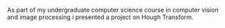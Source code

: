 As part of my undergraduate computer science course in computer vision
and image processing i presented a project on Hough Transform.
